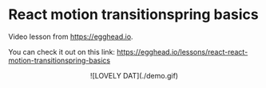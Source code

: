 # React motion transitionspring basics

Video lesson from https://egghead.io.

You can check it out on this link:
https://egghead.io/lessons/react-react-motion-transitionspring-basics

<center>
  ![LOVELY DAT](./demo.gif)
</center>

